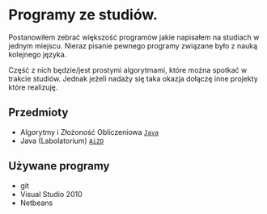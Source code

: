 # Programy ze studiów.

Postanowiłem zebrać większość programów jakie napisałem na studiach w jednym miejscu. Nieraz pisanie pewnego programy związane było z nauką kolejnego języka.

Część z nich będzie/jest prostymi algorytmami, które można spotkać w trakcie studiów. Jednak jeżeli nadaży się taka okazja dołączę inne projekty które realizuję.

## Przedmioty

* Algorytmy i Złożoność Obliczeniowa [`Java`][JAVA]
* Java (Labolatorium) [`AiZO`][AIZO]

## Używane programy

* git
* Visual Studio 2010
* Netbeans

[AIZO]: Projekty/tree/master/AIZO
[JAVA]: Projekty/tree/master/JAVA
